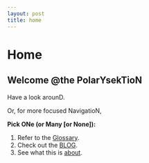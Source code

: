 ```yaml
---
layout: post
title: home
---
```

# Home

## Welcome @the PolarYsekTioN

Have a look arounD. 

Or, for more focused NavigatioN,

**Pick ONe (or Many [or None]):**

1. Refer to the [Glossary](/glossary/).
1. Check out the [BLOG](/blog/).
1. See what this is [about](/about/).
